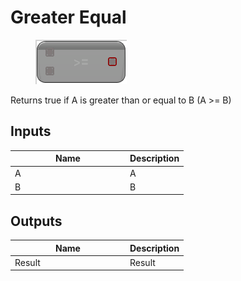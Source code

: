 # Greater Equal

<div align="left" data-full-width="false">

<figure><img src="../../../../api/Math/Operators/Greater_Equal.png" alt=""><figcaption></figcaption></figure>

</div>

Returns true if A is greater than or equal to B (A >= B)

## Inputs

<table><thead><tr><th width="170">Name</th><th>Description</th></tr></thead><tbody><tr><td>A</td><td>A</td></tr><tr><td>B</td><td>B</td></tr></tbody></table>

## Outputs

<table><thead><tr><th width="170">Name</th><th>Description</th></tr></thead><tbody><tr><td>Result</td><td>Result</td></tr></tbody></table>
